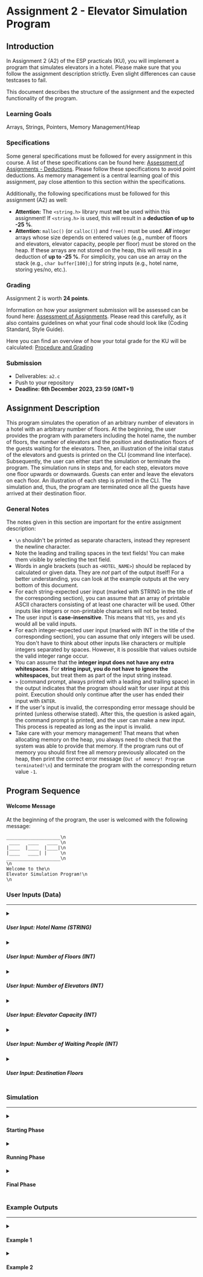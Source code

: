 # Assignment 2 - Elevator Simulation Program

## Introduction
In Assignment 2 (A2) of the ESP practicals (KU), you will implement a program that simulates elevators in a hotel. Please make sure that you follow the assignment description strictly. Even slight differences can cause testcases to fail.

This document describes the structure of the assignment and the expected functionality of the program.

### Learning Goals
Arrays, Strings, Pointers, Memory Management/Heap

### Specifications

Some general specifications must be followed for every assignment in this course. A list of these specifications can be found here:
[Assessment of Assignments - Deductions](https://www.notion.so/coding-tugraz/Assessment-of-Assignments-How-do-you-get-your-points-d7cca6cc89a344e38ad74dd3ccb73cb3?pvs=4#e3203e50b1fc4ba787bdbf5fb46262ae). Please follow these specifications to avoid point deductions. As memory management is a central learning goal of this assignment, pay close attention to this section within the specifications.

Additionally, the following specifications must be followed for this assignment (A2) as well:
* **Attention:** The `<string.h>` library must **not** be used within this assignment! If `<string.h>` is used, this will result in a **deduction of up to -25 %**.
* **Attention:** `malloc()` (or `calloc()`) and `free()` must be used. ***All*** integer arrays whose size depends on entered values (e.g., number of floors and elevators, elevator capacity, people per floor) must be stored on the heap. If these arrays are not stored on the heap, this will result in a deduction of **up to -25 %**. For simplicity, you can use an array on the stack (e.g., ```char buffer[100];```) for string inputs (e.g., hotel name, storing yes/no, etc.). 

### Grading
Assignment 2 is worth **24 points**.

Information on how your assignment submission will be assessed can be found here: [Assessment of Assignments](https://www.notion.so/coding-tugraz/Assessment-of-Assignments-How-do-you-get-your-points-d7cca6cc89a344e38ad74dd3ccb73cb3).
Please read this carefully, as it also contains guidelines on what your final code should look like (Coding Standard, Style Guide).

Here you can find an overview of how your total grade for the KU will be calculated: [Procedure and Grading](https://www.notion.so/coding-tugraz/Procedure-and-Grading-59975fee4a9c4047867772cd20caf73d)

### Submission
- Deliverables: `a2.c`
- Push to your repository
- **Deadline: 6th December 2023, 23:59 (GMT+1)**

## Assignment Description

This program simulates the operation of an arbitrary number of elevators in a hotel with an arbitrary number of floors.
At the beginning, the user provides the program with parameters including the hotel name, the number of floors, the number of elevators and the position and destination floors of the guests waiting for the elevators.
Then, an illustration of the initial status of the elevators and guests is printed on the CLI (command line interface). 
Subsequently, the user can either start the simulation or terminate the program. 
The simulation runs in steps and, for each step, elevators move one floor upwards or downwards. 
Guests can enter and leave the elevators on each floor.
An illustration of each step is printed in the CLI. 
The simulation and, thus, the program are terminated once all the guests have arrived at their destination floor.

### General Notes
The notes given in this section are important for the entire assignment description:

- `\n` shouldn't be printed as separate characters, instead they represent the newline character.
- Note the leading and trailing spaces in the text fields! You can make them visible by selecting the text field.
- Words in angle brackets (such as `<HOTEL_NAME>`) should be replaced by calculated or given data. They are *not* part of the output itself! For a better understanding, you can look at the example outputs at the very bottom of this document.
- For each string-expected user input (marked with STRING in the title of the corresponding section), you can assume that an array of printable ASCII characters consisting of at least one character will be used. Other inputs like integers or non-printable characters will not be tested.
- The user input is **case-insensitive**. This means that `YES`, `yes` and `yEs` would all be valid inputs.
- For each integer-expected user input (marked with INT in the title of the corresponding section), you can assume that only integers will be used. You don't have to think about other inputs like characters or multiple integers separated by spaces. However, it is possible that values outside the valid integer range occur.
- You can assume that the **integer input does not have any extra whitespaces**. For **string input, you do not have to ignore the whitespaces**, but treat them as part of the input string instead.
- ` > ` (command prompt, always printed with a leading and trailing space) in the output indicates that the program should wait for user input at this point. Execution should only continue after the user has ended their input with `ENTER`.
- If the user's input is invalid, the corresponding error message should be printed (unless otherwise stated). After this, the question is asked again, the command prompt is printed, and the user can make a new input. This process is repeated as long as the input is invalid.
- Take care with your memory management! That means that when allocating memory on the heap, you always need to check that the system was able to provide that memory. If the program runs out of memory you should first free all memory previously allocated on the heap, then print the correct error message (`Out of memory! Program terminated!\n`) and terminate the program with the corresponding return value `-1`.

## Program Sequence


#### Welcome Message

At the beginning of the program, the user is welcomed with the following message:

```
____________________\n
 ____   ____   ____ \n
|____  |____  |____|\n
|____   ____| |     \n
____________________\n
\n
Welcome to the\n
Elevator Simulation Program!\n
\n
```

### User Inputs (Data)

---

<details>
<summary><h5>User Input: Hotel Name (STRING)</h5></summary>

The user is first prompted for the name of the hotel:

```
Enter the name of the hotel:\n
 > 
```
For the sake of simplicity, you can assume that the user's input will always fit into the upper part of the hotel illustration. Names that are longer will not be tested. Check out the State Output section (Simulation > Starting Phase > State Output) for better understanding!

> **Note:** From now on, <HOTEL_NAME> should always be replaced by the hotel name the user specified printed in CAPITAL letters!
</details>

<details>
<summary><h5>User Input: Number of Floors (INT)</h5></summary>

The user is prompted for the number of floors. The hotel must have at least 3 and no more than 10 floors. 

```
Enter the number of floors in hotel <HOTEL_NAME>:\n
 > 
```

If the user input is invalid, the following error message will be printed:

```
Wrong input, the number of floors must be between 3 and 10!\n
```
</details>

<details>
<summary><h5>User Input: Number of Elevators (INT)</h5></summary>

Next, the user is prompted for the number of elevators. The hotel must have at least 1 and no more than 5 elevators. 

```
Enter the number of elevators in hotel <HOTEL_NAME>:\n
 > 
```

If the user input is invalid, the following error message will be printed:

```
Wrong input, the number of elevators must be between 1 and 5!\n
```
</details>

<details>
<summary><h5>User Input: Elevator Capacity (INT)</h5></summary>

The elevators have a certain capacity (number of people that can fit at the same time). This capacity is the same for all elevators in the hotel.
An elevator has a minimum capacity of 1 person and a maximum capacity of 9 people. The user is required to enter the elevator capacity as follows:

```
Enter the capacity of elevators in hotel <HOTEL_NAME>:\n
 > 
```

If the user input is invalid, the following error message will be printed:

```
Wrong input, the capacity of elevators must be between 1 and 9 person(s)!\n
```
</details>

<details>
<summary><h5>User Input: Number of Waiting People (INT)</h5></summary>

On each floor, there is a number of people who are waiting for an elevator. For simplicity, this number is going to be the same for all floors.
On each floor, there are at least 2 and at most 20 people waiting for an elevator. The user is required to enter this number as follows:

```
Enter the number of people waiting on each floor:\n
 > 
```

If the user input is invalid, the following error message will be printed:

```
Wrong input, the number of people waiting on each floor must be between 2 and 20!\n
```
</details>

<details>
<summary><h5>User Input: Destination Floors</h5></summary>

For each of the floors, the user is required to enter the destination floor of each person:

```
Enter the destination floors of the people [floor: <FLOOR_NUMBER>]:\n
 > 
```
The user needs to enter the destination floors as a comma-separated list of integers. For example, for the first floor of a hotel with 5 floors where 5 people are waiting on each floor, it could look like this:

```
Enter the destination floors of the people [floor: 1]:\n
 > 0,3,2,4,4
```
Only a comma-separated list of integers is a valid input, and no other inputs will be tested. There are certain invalid input possibilities which you need to handle. Here is a table of possible violations and the corresponding messages:

| Violation                                                             | Error Message |
|-----------------------------------------------------------------------|------------|
| Entered destination floor is out of range (0 to NUMBER_OF_FLOORS - 1) | ```Wrong input, the destination floor <ENTERED_FLOOR> is out of range (0 to <NUMBER_OF_FLOORS - 1>)!\n```       |
| Entered destination floor is the current floor                            | ```Wrong input, the destination floor cannot be the current floor!\n```       |

For simplicity, the list entered is always <NUMBER_OF_PEOPLE_WAITING_ON_EACH_FLOOR> long. Longer or shorter lists are not tested. 

The input for a floor is each time read in its entirety, and each value is checked in the order it was entered, even if an error occurs. In such a case, a message is printed for each error. Then, the user is prompted to repeat the input for the current floor (`Enter the destination floors of ...`).

</details>

### Simulation

---

<details>
<summary><h4>Starting Phase</h4></summary>

Arrays shall be set up to store all the information about the hotel, the elevators and the guests. You are free to choose a configuration
of arrays that suits your program, but they **must all be stored on the heap**.

If the memory allocation fails, the following error message should be printed:

```
Out of memory! Program terminated!\n
```
Then, the program should terminate with the return value `-1` (see also Simulation > Final Phase > Return Values). All previously allocated memory must be freed before terminating the program.

##### User Input: Show Initial State (STRING)

After everything has been set up, the program should be ready to show an illustration of the initial state of the elevators and guests. 

First, the user is asked if they want to see it:

```
Show the initial state? ("yes"/"no"):\n
 >
```

Valid inputs are `yes` or `no`. 
If the user input is invalid, the program should **not** print an error message and just repeat the question and the command prompt until a valid command is entered.

If the answer is `yes`, the initial state is shown. If the answer is `no`, the program directly proceeds to execute the Running Phase (Simulation > Running Phase).

The initial state is printed with the following header:

```
\n
=================\n
  INITIAL STATE\n
=================\n
\n 
```
It is followed by the current (initial) State Output (Simulation > Starting Phase > State Output). Take a look at the example initial output to see what that looks like (Simulation > Starting Phase > Example Initial Output).

##### State Output

Whenever the state of the elevators is printed, it should look like this:

```
++-----------------++\n
++  <HOTEL_NAME>   ++\n
++-----+-----+-----++\n
||     |[<P>]|     ||  (<D1>,<D2>,<...>,<Dn>)\n
||-   -+-   -+-   -||\n
||     |     |     ||  (<D1>,<D2>,<...>,<Dn>)\n
||-   -+-   -+-   -||\n
||[<P>]|     |[<P>]||  (<D1>,<D2>,<...>,<Dn>)\n
++-----+-----+-----++\n
Elevators:\n
0: (<ED1>,<ED2>,<...>,<EDec>)\n
1: (<ED1>,<ED2>,<...>,<EDec>)\n
2: (<ED1>,<ED2>,<...>,<EDec>)\n
\n
```

If all the elevators are empty, the section starting with ```Elevators:\n``` is not printed. In this case, only the hotel illustration is printed. The state output would then look like this:
  ```
  ++-----------------++\n
  ++  <HOTEL_NAME>   ++\n
  ++-----+-----+-----++\n
  ||     |[<P>]|     ||  (<D1>,<D2>,<...>,<Dn>)\n
  ||-   -+-   -+-   -||\n
  ||     |     |     ||  (<D1>,<D2>,<...>,<Dn>)\n
  ||-   -+-   -+-   -||\n
  ||[<P>]|     |[<P>]||  (<D1>,<D2>,<...>,<Dn>)\n
  ++-----+-----+-----++\n
  \n
  ```
> **Note:** : The hotel illustration depends on the number of elevators and floors. In the example above, we have 3 elevators and 3 floors. For the other hotel sizes, the illustration should be extended accordingly (see Example Outputs).

- Elevators are represented with `[<P>]`. `<P>` should be replaced by the number of people currently in the elevator.
- Elevators are numbered from left to right, starting with 0. This is visible in the elevator lists following the hotel illustration whenever there are people in the elevators.
- Each elevator has a fixed starting position. Elevators with even numbers have their starting position on the GROUND floor and will start going UPWARDS once the simulation starts.
Elevators with odd numbers start at the TOP floor and will start going DOWNWARDS once the simulation starts.
- The list of waiting people is printed in brackets to the right of each floor. The placeholders `<D1>` to `<Dn>` are replaced with the destination floors of the waiting people. The index "n" represents the number of people waiting on each floor.  
  > **Attention:** The list is sorted in **ascending** order of the destination floors. People who have already left their starting floor are shown in the list of waiting people with the symbol `-`, and these are printed before the waiting persons: ```(-,-,<Dx>,<...>,<Dz>)``` (see Example Outputs).
- The hotel name is centered in the top segment of the output. If an exact alignment is not possible, the hotel name starts one space to the left.
- If there are any people in the elevators, the list of elevators is printed with the list of people in them. The placeholders `<ED1>` to `<EDec>` are replaced with the destination floors of the people currently in the elevator. The index "ec" represents the elevator capacity.
  > **Attention:** The list is sorted in **ascending** order of the destination floors. For the empty places in the elevator, the symbol `-` is printed. Empty places are printed before taken places.

##### Example Initial Output

For example, for a simple hotel with 5 floors and 3 elevators, with 5 guests on each floor, the initial state may look like this:

```
\n
=================\n
  INITIAL STATE\n
=================\n
\n 
++-----------------++\n
++   SIMPLEHOTEL   ++\n
++-----+-----+-----++\n
||     | [0] |     ||  (0,1,2,2,3)\n
||-   -+-   -+-   -||\n
||     |     |     ||  (0,0,1,1,4)\n
||-   -+-   -+-   -||\n
||     |     |     ||  (0,1,3,3,4)\n
||-   -+-   -+-   -||\n
||     |     |     ||  (0,0,2,4,4)\n
||-   -+-   -+-   -||\n
|| [0] |     | [0] ||  (1,1,2,2,3)\n
++-----+-----+-----++\n
\n
```
</details>

<details>
<summary><h4>Running Phase</h4></summary>

##### User Input: Start Simulation (STRING)

After the input data has been provided to the program and, optionally, the initial state has been shown, the user is asked if they want to start the simulation:

```
Start the simulation? ("start"/"skip"):\n
 >
```
Valid inputs are `start` or `skip`. 
If the user input is invalid, the program should **not** print an error message and just repeat the question and the command prompt until a valid command is entered.

If the input is `skip`, the program terminates with the return value `0` (see Simulation > Final Phase > Return Values).
If the input is `start`, the program continues with the next step. 

##### User Input: Results Display Options (STRING)

The user has the option to view an illustration of the hotel for each step of the simulation, or just the end result:

```
Show all steps of the simulation? ("all steps"/"end result"):\n
 >
```

Valid inputs are `all steps` or `end result`. If the user input is invalid, the program should **not**
print an error message and just repeat the question and the command prompt until a valid command is entered.

##### Simulation Steps

The simulation runs in steps until all people have arrived at their destination floors. There is a simulation step counter which starts at `0` (for the initial state).

Each step of the simulation is executed in the following order: 

- The simulation step counter is increased by `1`. 
- If the user has chosen to show all steps, a step header with the number of the current step is printed:
```
=== Simulation Step <STEP_COUNTER> ===\n
```
- For each of the elevators (starting from the elevator number 0), the following procedure occurs:

  - If there are people in the elevator whose destination floor is the current floor, the people leave the elevator. These people are no longer needed in the rest of the program, so they can be deleted. For each of them the following message is printed:
    ```
    A person reached their destination floor <CURRENT_FLOOR> with elevator <ELEVATOR_NUMBER>.\n
    ```
  - People waiting on the current floor enter the elevator if their destination floor is in the current direction (up or down) of the elevator. People can only enter the elevator until the maximum capacity is reached.
  If there are more people meeting the specified criteria waiting for the elevator than the elevator can carry, those closest to their destination floors will board first. If multiple people have the same shortest distance and the elevator reaches its maximum capacity, the decision of who gets on and who waits can be made freely.
- Once the procedure is completed for all elevators, if the user has opted to display all steps, the current state is presented as outlined in State Output (Simulation > Starting Phase > State Output).

  For example:
  ``` 
  ++-----------------++\n
  ++   SIMPLEHOTEL   ++\n
  ++-----+-----+-----++\n
  ||     |     |     ||  (-,-,-,0,1)\n
  ||-   -+-   -+-   -||\n
  ||     | [3] |     ||  (-,0,0,1,4)\n
  ||-   -+-   -+-   -||\n
  ||     |     |     ||  (0,1,3,3,4)\n
  ||-   -+-   -+-   -||\n
  || [3] |     | [3] ||  (-,-,-,0,0)\n
  ||-   -+-   -+-   -||\n
  ||     |     |     ||  (-,-,-,-,-)\n
  ++-----+-----+-----++\n
  Elevators:\n
  0: (2,2,4)\n
  1: (1,2,2)\n
  2: (2,3,4)\n
  \n
  ```
- If all people have reached their destination floor, the simulation ends (see Simulation > Final Phase). Otherwise, for each of the elevators, the following occurs:

  - The elevator moves one floor in its current direction (UPWARDS/DOWNWARDS).
  - If an elevator is now on the GROUND/TOP floor, it changes direction.

</details>

<details>
<summary><h4>Final Phase</h4></summary>

The simulation terminates immediately after all people have reached their destination floors.
Now, the final state of the elevators should be shown as described in State Output (Simulation > Starting Phase > State Output). 
This final state is always printed, independently of whether the user has chosen to show all steps.
The list of elevators below the hotel illustration is not printed anymore, because all elevators are empty.

The final state is printed with this header:
```
\n
=================\n
   FINAL STATE\n
=================\n
\n
```
It is followed by the current (final) state (see Simulation > Starting Phase > State Output).

For example:
``` 
\n
=================\n
   FINAL STATE\n
=================\n
\n 
++-----------------++\n
++   SIMPLEHOTEL   ++\n
++-----+-----+-----++\n
||     |     |     ||  (-,-,-,-,-)\n
||-   -+-   -+-   -||\n
||     | [0] |     ||  (-,-,-,-,-)\n
||-   -+-   -+-   -||\n
|| [0] |     |     ||  (-,-,-,-,-)\n
||-   -+-   -+-   -||\n
||     |     | [0] ||  (-,-,-,-,-)\n
||-   -+-   -+-   -||\n
||     |     |     ||  (-,-,-,-,-)\n
++-----+-----+-----++\n
\n
```
After that the following message is printed:
```
Simulation done in <NUMBER_OF_STEPS_THE_SIMULATION_TOOK> steps!\n
```

Afterwards, the program should terminate and **return the number of steps taken by the simulation**. 

### Return Values

Here is an overview of the expected return values of the program:

|             Scenario              |        Return value        |
|:---------------------------------:|:--------------------------:|
| Memory allocation error occurred  |             -1             |
|      Simulation not started       |             0              |
| Simulation completed successfully | Number of simulation steps |

</details>

### Example Outputs

---

<details>
<summary><h4>Example 1</h4></summary>

```
____________________
 ____   ____   ____ 
|____  |____  |____|
|____   ____| |     
____________________

Welcome to the
Elevator Simulation Program!

Enter the name of the hotel:
 > RepeatInPUtHotEl
Enter the number of floors in hotel REPEATINPUTHOTEL:
 > 0
Wrong input, the number of floors must be between 3 and 10!
Enter the number of floors in hotel REPEATINPUTHOTEL:
 > 3
Enter the number of elevators in hotel REPEATINPUTHOTEL:
 > 9
Wrong input, the number of elevators must be between 1 and 5!
Enter the number of elevators in hotel REPEATINPUTHOTEL:
 > 3
Enter the capacity of elevators in hotel REPEATINPUTHOTEL:
 > 1
Enter the number of people waiting on each floor:
 > 200
Wrong input, the number of people waiting on each floor must be between 2 and 20!
Enter the number of people waiting on each floor:
 > 2
Enter the destination floors of the people [floor: 0]:
 > 3,4
Wrong input, the destination floor 3 is out of range (0 to 2)!
Wrong input, the destination floor 4 is out of range (0 to 2)!
Enter the destination floors of the people [floor: 0]:
 > 0,0
Wrong input, the destination floor cannot be the current floor!
Wrong input, the destination floor cannot be the current floor!
Enter the destination floors of the people [floor: 0]:
 > 1,2
Enter the destination floors of the people [floor: 1]:
 > 0,2
Enter the destination floors of the people [floor: 2]:
 > 0,1
Show the initial state? ("yes"/"no"):
 > yey
Show the initial state? ("yes"/"no"):
 > yes

=================
  INITIAL STATE
=================

++-----------------++
++REPEATINPUTHOTEL ++
++-----+-----+-----++
||     | [0] |     ||  (0,1)
||-   -+-   -+-   -||
||     |     |     ||  (0,2)
||-   -+-   -+-   -||
|| [0] |     | [0] ||  (1,2)
++-----+-----+-----++

Start the simulation? ("start"/"skip"):
 > strt
Start the simulation? ("start"/"skip"):
 > start
Show all steps of the simulation? ("all steps"/"end result"):
 > end
Show all steps of the simulation? ("all steps"/"end result"):
 > end result
A person reached their destination floor 1 with elevator 0.
A person reached their destination floor 1 with elevator 1.
A person reached their destination floor 2 with elevator 0.
A person reached their destination floor 0 with elevator 1.
A person reached their destination floor 2 with elevator 2.
A person reached their destination floor 0 with elevator 0.

=================
   FINAL STATE
=================

++-----------------++
++REPEATINPUTHOTEL ++
++-----+-----+-----++
||     | [0] |     ||  (-,-)
||-   -+-   -+-   -||
||     |     |     ||  (-,-)
||-   -+-   -+-   -||
|| [0] |     | [0] ||  (-,-)
++-----+-----+-----++

Simulation done in 5 steps!
```
</details>

<details>
<summary><h4>Example 2</h4></summary>

```
____________________
 ____   ____   ____ 
|____  |____  |____|
|____   ____| |     
____________________

Welcome to the
Elevator Simulation Program!

Enter the name of the hotel:
 > hOtel
Enter the number of floors in hotel HOTEL:
 > 3
Enter the number of elevators in hotel HOTEL:
 > 2
Enter the capacity of elevators in hotel HOTEL:
 > 1
Enter the number of people waiting on each floor:
 > 2
Enter the destination floors of the people [floor: 0]:
 > 1,2
Enter the destination floors of the people [floor: 1]:
 > 0,2
Enter the destination floors of the people [floor: 2]:
 > 0,1
Show the initial state? ("yes"/"no"):
 > yes

=================
  INITIAL STATE
=================

++-----------++
++   HOTEL   ++
++-----+-----++
||     | [0] ||  (0,1)
||-   -+-   -||
||     |     ||  (0,2)
||-   -+-   -||
|| [0] |     ||  (1,2)
++-----+-----++

Start the simulation? ("start"/"skip"):
 > start
Show all steps of the simulation? ("all steps"/"end result"):
 > all steps
=== Simulation Step 1 ===
++-----------++
++   HOTEL   ++
++-----+-----++
||     | [1] ||  (-,0)
||-   -+-   -||
||     |     ||  (0,2)
||-   -+-   -||
|| [1] |     ||  (-,2)
++-----+-----++
Elevators:
0: (1)
1: (1)

=== Simulation Step 2 ===
A person reached their destination floor 1 with elevator 0.
A person reached their destination floor 1 with elevator 1.
++-----------++
++   HOTEL   ++
++-----+-----++
||     |     ||  (-,0)
||-   -+-   -||
|| [1] | [1] ||  (-,-)
||-   -+-   -||
||     |     ||  (-,2)
++-----+-----++
Elevators:
0: (2)
1: (0)

=== Simulation Step 3 ===
A person reached their destination floor 2 with elevator 0.
A person reached their destination floor 0 with elevator 1.
++-----------++
++   HOTEL   ++
++-----+-----++
|| [1] |     ||  (-,-)
||-   -+-   -||
||     |     ||  (-,-)
||-   -+-   -||
||     | [1] ||  (-,-)
++-----+-----++
Elevators:
0: (0)
1: (2)

=== Simulation Step 4 ===
++-----------++
++   HOTEL   ++
++-----+-----++
||     |     ||  (-,-)
||-   -+-   -||
|| [1] | [1] ||  (-,-)
||-   -+-   -||
||     |     ||  (-,-)
++-----+-----++
Elevators:
0: (0)
1: (2)

=== Simulation Step 5 ===
A person reached their destination floor 0 with elevator 0.
A person reached their destination floor 2 with elevator 1.
++-----------++
++   HOTEL   ++
++-----+-----++
||     | [0] ||  (-,-)
||-   -+-   -||
||     |     ||  (-,-)
||-   -+-   -||
|| [0] |     ||  (-,-)
++-----+-----++


=================
   FINAL STATE
=================

++-----------++
++   HOTEL   ++
++-----+-----++
||     | [0] ||  (-,-)
||-   -+-   -||
||     |     ||  (-,-)
||-   -+-   -||
|| [0] |     ||  (-,-)
++-----+-----++

Simulation done in 5 steps!
```
</details>
